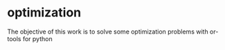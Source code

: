 # optimization
The objective of this work is to solve some optimization problems with or-tools for python
